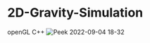 # 2D-Gravity-Simulation
openGL C++
![Peek 2022-09-04 18-32](https://user-images.githubusercontent.com/55046386/188305052-3046ffe4-0cdb-4073-993b-bd52c5ac0fd5.gif)
